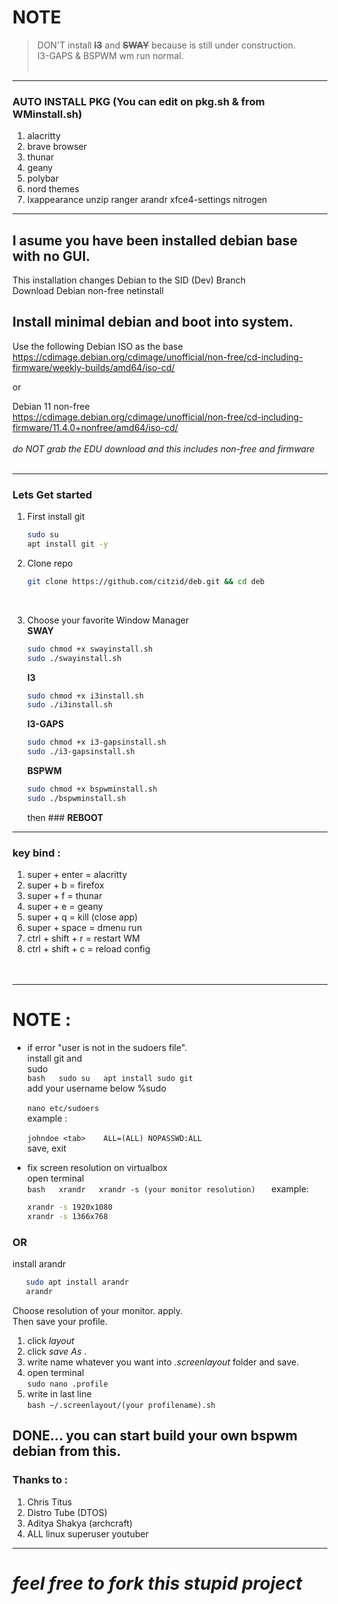 
# NOTE

> DON'T install  **~~I3~~** and **~~SWAY~~** because is still under construction.<br
> /> I3-GAPS & BSPWM wm run normal.<br /> <br />


---------------------------------------------------------------------------------------------------------------------------------------------------------
### AUTO INSTALL PKG (You can edit on pkg.sh & from WMinstall.sh)<br />
  1. alacritty
  2. brave browser
  3. thunar
  4. geany
  5. polybar
  6. nord themes
  7. lxappearance unzip ranger arandr xfce4-settings nitrogen


---------------------------------------------------------------------------------------------------------------------------------------------------------
## I asume you have been installed debian base with no GUI.<br />
This installation changes Debian to the SID (Dev) Branch<br />
Download Debian non-free netinstall<br />
    
## Install minimal debian and boot into system. 
Use the following Debian ISO as the base<br />
https://cdimage.debian.org/cdimage/unofficial/non-free/cd-including-firmware/weekly-builds/amd64/iso-cd/
    
or

Debian 11 non-free <br />
https://cdimage.debian.org/cdimage/unofficial/non-free/cd-including-firmware/11.4.0+nonfree/amd64/iso-cd/ <br />
<br />
_do NOT grab the EDU download and this includes non-free and firmware_ <br />
<br />



---------------------------------------------------------------------------------------------------------------------------------------------------------
### Lets Get started<br />
1. First install git
      ```bash
      sudo su
      apt install git -y
      ```

2. Clone repo <br />
      ```bash
      git clone https://github.com/citzid/deb.git && cd deb
      ```
   <br />
3. Choose your favorite Window Manager<br />
   **SWAY**<br />
      ```bash
      sudo chmod +x swayinstall.sh
      sudo ./swayinstall.sh
      ```
   **I3**<br />
      ```bash
      sudo chmod +x i3install.sh
      sudo ./i3install.sh
      ```
   **I3-GAPS**<br />
      ```bash
      sudo chmod +x i3-gapsinstall.sh
      sudo ./i3-gapsinstall.sh
      ```
   **BSPWM**<br />
      ```bash
      sudo chmod +x bspwminstall.sh
      sudo ./bspwminstall.sh
      ```
      then ### **REBOOT**

--------------------------------------------------------------------------------------------------------------------------------------------------------
### key bind : 
1. super + enter = alacritty <br />
2. super + b = firefox <br />
3. super + f = thunar <br />
4. super + e = geany <br />
5. super + q = kill (close app) <br />
6. super + space = dmenu run <br />
7. ctrl + shift + r = restart WM <br />
8. ctrl + shift + c = reload config<br /><br /><br />





---------------------------------------------------------------------------------------------------------------------------------------------------------
# NOTE : 

 - if error "user is not in the sudoers file". <br /> 
   install git and   
   sudo<br /> 
     ```bash   sudo su   apt install sudo git   ```   <br /> 
   add your username below %sudo <br />  
         ```nano etc/sudoers```    <br />
         example : <br />   
         ```johndoe <tab>    ALL=(ALL) NOPASSWD:ALL```   
   save, exit  
         
 - fix screen resolution on virtualbox <br />   open terminal   <br /> 
   ```bash   xrandr   xrandr -s (your monitor resolution)   ```
   example:<br /> 	
   ```bash
   xrandr -s 1920x1080 	         
   xrandr -s 1366x768

    ```

     
### OR

install arandr <br />

```bash
   sudo apt install arandr
   arandr
   ```

Choose resolution of your monitor. apply.<br />
Then save your profile. <br /> 
1. click _layout_<br /> 
2. click _save As_ . 
3. write name whatever you want into _.screenlayout_ folder and save.
4. open terminal <br />
```sudo nano .profile```
5. write in last line <br />
```bash ~/.screenlayout/(your profilename).sh```

DONE... you can start build your own bspwm debian from this.<br />
---------------------------------------------------------------------------------------------------------------------------------------------------------

### Thanks to :<br />
1. Chris Titus<br />
2. Distro Tube (DTOS)<br />
3. Aditya Shakya (archcraft)<br />
4. ALL linux superuser youtuber<br />

---------------------------------------------------------------------------------------------------------------------------------------------------------

# _*feel free to fork this stupid project*_
